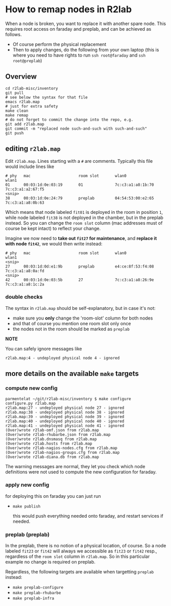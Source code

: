 # How to remap nodes in R2lab

When a node is broken, you want to replace it with another spare node.
This requires root access on faraday and preplab, and can be achieved as follows.

* Of course perform the physical replacement
* Then to apply changes, do the following from your own laptop (this is where you need to have rights to run `ssh root@faraday` and `ssh root@preplab`)

## Overview

```
cd r2lab-misc/inventory
git pull
# see below the syntax for that file
emacs r2lab.map 
# just for extra safety
make clean
make remap
# do not forget to commit the change into the repo, e.g.
git add r2lab.map
git commit -m "replaced node such-and-such with such-and-such"
git push
```

## editing `r2lab.map`

Edit `r2lab.map`. Lines starting with a `#` are comments. Typically this file would include lines like

```
# phy   mac                     room slot       wlan0                   wlan1
01      00:03:1d:0e:03:19       01              7c:c3:a1:a8:1b:70       7c:c3:a1:a2:67:f5
<snip>
38      00:03:1d:0e:24:79       preplab         04:54:53:00:e2:65       7c:c3:a1:a8:0b:63
```

Which means that node labeled `fit01` is deployed in the room in position `1`, while node labeled `fit38` is not deployed in the chamber, but in the preplab instead. So you can change the `room slot` column (mac addresses must of course be kept intact) to reflect your change.

Imagine we now need to **take out `fit27` for maintenance**, and **replace it with node `fit42`**, we would then write instead:

```
# phy   mac                     room slot       wlan0                   wlan1
<snip>
27      00:03:1d:0d:e1:9b       preplab         e4:ce:8f:53:f4:08       7c:c3:a1:a8:0a:fd
<snip>
42      00:03:1d:0e:03:5b       27              7c:c3:a1:a8:26:9e       7c:c3:a1:a8:1c:2a
```

### double checks

The syntax in `r2lab.map` should be self-explanatory, but in case it's not:

 * make sure you **only** change the 'room-slot' column for both nodes
 * and that of course you mention one room slot only once
 * the nodes not in the room should be marked as `preplab`

**NOTE**

You can safely ignore messages like

```
r2lab.map:4 - undeployed physical node 4 - ignored
```

## more details on the available `make` targets

### compute new config

```
parmentelat ~/git/r2lab-misc/inventory $ make configure
configure.py r2lab.map
r2lab.map:27 - undeployed physical node 27 - ignored
r2lab.map:38 - undeployed physical node 38 - ignored
r2lab.map:39 - undeployed physical node 39 - ignored
r2lab.map:40 - undeployed physical node 40 - ignored
r2lab.map:41 - undeployed physical node 41 - ignored
(Over)wrote r2lab-omf.json from r2lab.map
(Over)wrote r2lab-rhubarbe.json from r2lab.map
(Over)wrote r2lab.dnsmasq from r2lab.map
(Over)wrote r2lab.hosts from r2lab.map
(Over)wrote r2lab-nagios-nodes.cfg from r2lab.map
(Over)wrote r2lab-nagios-groups.cfg from r2lab.map
(Over)wrote r2lab-diana.db from r2lab.map
```

The warning messages are normal, they let you check which node definitions were not used to compute the new configuration for faraday.

### apply new config

for deploying this on faraday you can just run

 * `make publish`

    this would push everything needed onto faraday, and restart services if needed.

### preplab (preplab)

In the preplab, there is no notion of a physical location, of course. So a node labeled `fit23` or `fit42` will always we accessible as `fit23` or `fit42` resp., regardless of the `room slot` column in `r2lab.map`. So in this particular example no change is required on preplab.

Regardless, the following targets are available when targetting `preplab` instead:

* `make preplab-configure`
* `make preplab-rhubarbe`
* `make preplab-infra`

